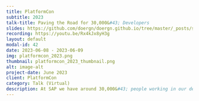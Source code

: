 ```yaml
---
title: PlatformCon
subtitle: 2023
talk-title: Paving the Road for 30,000&#43; Developers
slides: https://github.com/doergn/doergn.github.io/tree/master/_posts/slides/PavedRoad_PlatformCon_2023.pdf
recording: https://youtu.be/Rx4kJx8yH3g
layout: default
modal-id: 42
date: 2023-06-08 - 2023-06-09
img: platformcon_2023.png
thumbnail: platformcon_2023_thumbnail.png
alt: image-alt
project-date: June 2023
client: PlatformCon
category: Talk (Virtual)
description: At SAP we have around 30,000&#43; people working in our development organization, with >1000 products on our price list using various technology stacks. How do you increase developer productivity at this scale? Backed by in-house user research and industry trends we decided to lower our team's cognitive load by introducing an in-house CI/CD platform called 'Hyperspace'. Dirk will talk about the obstacles of creating 'Hyperspace' with a "platform as a product" approach to an organization that was highly fragmented. Concepts of Paved Roads (a.k.a. Golden Paths) help us to provide guidance to teams with the aim to reduce team cognitive load and decrease support load on central teams Join Dirk's talk for lessons learned, impacts that we already see, and an outlook on what we envision in the Hyperspace.
---
```

